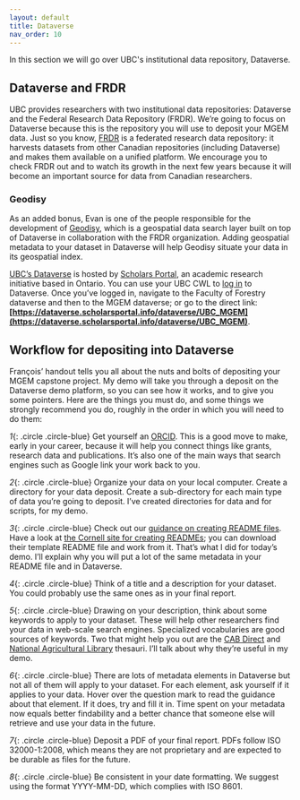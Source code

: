 ```yaml
---
layout: default
title: Dataverse
nav_order: 10
---
```


In this section we will go over UBC's institutional data repository, Dataverse.

## Dataverse and FRDR

UBC provides researchers with two institutional data repositories: Dataverse and the Federal Research Data Repository (FRDR). We’re going to focus on Dataverse because this is the repository you will use to deposit your MGEM data. Just so you know, [FRDR](https://www.frdr-dfdr.ca/repo/) is a federated research data repository: it harvests datasets from other Canadian repositories (including Dataverse) and makes them available on a unified platform. We encourage you to check FRDR out and to watch its growth in the next few years because it will become an important source for data from Canadian researchers.

### Geodisy

As an added bonus, Evan is one of the people responsible for the development of [Geodisy](https://geo.frdr-dfdr.ca/), which is a geospatial data search layer built on top of Dataverse in collaboration with the FRDR organization. Adding geospatial metadata to your dataset in Dataverse will help Geodisy situate your data in its geospatial index.

[UBC’s Dataverse](https://dataverse.scholarsportal.info/) is hosted by [Scholars Portal](https://scholarsportal.info/), an academic research initiative based in Ontario. You can use your UBC CWL to [log in](https://dataverse.scholarsportal.info/loginpage.xhtml) to Dataverse. Once you’ve logged in, navigate to the Faculty of Forestry dataverse and then to the MGEM dataverse; or go to the direct link: **[https://dataverse.scholarsportal.info/dataverse/UBC_MGEM](https://dataverse.scholarsportal.info/dataverse/UBC_MGEM)**.

## Workflow for depositing into Dataverse

François’ handout tells you all about the nuts and bolts of depositing your MGEM capstone project. My demo will take you through a deposit on the Dataverse demo platform, so you can see how it works, and to give you some pointers. Here are the things you must do, and some things we strongly recommend you do, roughly in the order in which you will need to do them:

_1_{: .circle .circle-blue} Get yourself an [ORCID](https://orcid.org/). This is a good move to make, early in your career, because it will help you connect things like grants, research data and publications. It’s also one of the main ways that search engines such as Google link your work back to you.

_2_{: .circle .circle-blue} Organize your data on your local computer. Create a directory for your data deposit. Create a sub-directory for each main type of data you’re going to deposit. I’ve created directories for data and for scripts, for my demo.

_3_{: .circle .circle-blue} Check out our [guidance on creating README files](https://researchdata-06oct2014.sites.olt.ubc.ca/files/2020/04/QuickGuide_UBC_readme_v1.0_20200427.pdf). Have a look at [the Cornell site for creating READMEs](https://data.research.cornell.edu/content/readme); you can download their template README file and work from it. That’s what I did for today’s demo. I’ll explain why you will put a lot of the same metadata in your README file and in Dataverse.

_4_{: .circle .circle-blue} Think of a title and a description for your dataset. You could probably use the same ones as in your final report.

_5_{: .circle .circle-blue} Drawing on your description, think about some keywords to apply to your dataset. These will help other researchers find your data in web-scale search engines. Specialized vocabularies are good sources of keywords. Two that might help you out are the [CAB Direct](https://resources.library.ubc.ca/page.php?details=cab-direct&id=107) and [National Agricultural Library](https://agclass.nal.usda.gov/thesaurus-search) thesauri. I’ll talk about why they’re useful in my demo.

_6_{: .circle .circle-blue} There are lots of metadata elements in Dataverse but not all of them will apply to your dataset. For each element, ask yourself if it applies to your data. Hover over the question mark to read the guidance about that element. If it does, try and fill it in. Time spent on your metadata now equals better findability and a better chance that someone else will retrieve and use your data in the future.

_7_{: .circle .circle-blue} Deposit a PDF of your final report. PDFs follow ISO 32000-1:2008, which means they are not proprietary and are expected to be durable as files for the future.

_8_{: .circle .circle-blue} Be consistent in your date formatting. We suggest using the format YYYY-MM-DD, which complies with ISO 8601.
